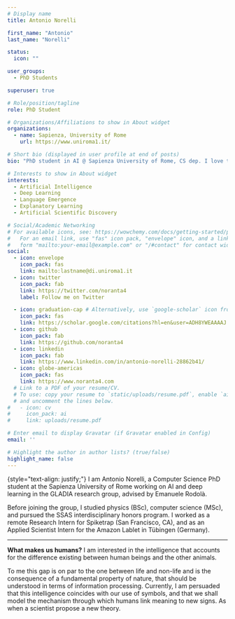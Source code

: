 ```yaml
---
# Display name
title: Antonio Norelli

first_name: "Antonio"
last_name: "Norelli"

status:
  icon: ""

user_groups:
  - PhD Students

superuser: true

# Role/position/tagline
role: PhD Student

# Organizations/Affiliations to show in About widget
organizations:
  - name: Sapienza, University of Rome
    url: https://www.uniroma1.it/

# Short bio (displayed in user profile at end of posts)
bio: "PhD student in AI @ Sapienza University of Rome, CS dep. I love teaching, especially to machines."

# Interests to show in About widget
interests:
  - Artificial Intelligence
  - Deep Learning
  - Language Emergence
  - Explanatory Learning
  - Artificial Scientific Discovery

# Social/Academic Networking
# For available icons, see: https://wowchemy.com/docs/getting-started/page-builder/#icons
#   For an email link, use "fas" icon pack, "envelope" icon, and a link in the
#   form "mailto:your-email@example.com" or "/#contact" for contact widget.
social:
  - icon: envelope
    icon_pack: fas
    link: mailto:lastname@di.uniroma1.it
  - icon: twitter
    icon_pack: fab
    link: https://twitter.com/noranta4
    label: Follow me on Twitter

  - icon: graduation-cap # Alternatively, use `google-scholar` icon from `ai` icon pack
    icon_pack: fas
    link: https://scholar.google.com/citations?hl=en&user=ADH8YWEAAAAJ
  - icon: github
    icon_pack: fab
    link: https://github.com/noranta4
  - icon: linkedin
    icon_pack: fab
    link: https://www.linkedin.com/in/antonio-norelli-28862b41/
  - icon: globe-americas
    icon_pack: fas
    link: https://www.noranta4.com
  # Link to a PDF of your resume/CV.
  # To use: copy your resume to `static/uploads/resume.pdf`, enable `ai` icons in `params.yaml`,
  # and uncomment the lines below.
#   - icon: cv
#     icon_pack: ai
#     link: uploads/resume.pdf

# Enter email to display Gravatar (if Gravatar enabled in Config)
email: ''

# Highlight the author in author lists? (true/false)
highlight_name: false
---
```


{style="text-align: justify;"}
I am Antonio Norelli, a Computer Science PhD student at the Sapienza University of Rome working on AI and deep learning in the GLADIA research group, advised by Emanuele Rodolà.

Before joining the group, I studied physics (BSc), computer science (MSc), and pursued the SSAS interdisciplinary honors program. I worked as a remote Research Intern for Spiketrap (San Francisco, CA), and as an Applied Scientist Intern for the Amazon Lablet in Tübingen (Germany).

---

**What makes us humans?** I am interested in the intelligence that accounts for the difference existing between human beings and the other animals.

To me this gap is on par to the one between life and non-life and is the consequence of a fundamental property of nature, that should be understood in terms of information processing. Currently, I am persuaded that this intelligence coincides with our use of symbols, and that we shall model the mechanism through which humans link meaning to new signs. As when a scientist propose a new theory.

